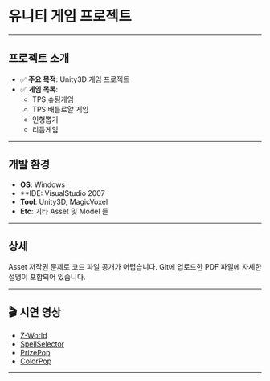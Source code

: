 # 유니티 게임 프로젝트


---

## 프로젝트 소개

- ✅ **주요 목적**: Unity3D 게임 프로젝트
- ✅ **게임 목록**:
  - TPS 슈팅게임
  - TPS 배틀로얄 게임
  - 인형뽑기
  - 리듬게임

---

## 개발 환경

-  **OS**: Windows
-  **IDE: VisualStudio 2007
-  **Tool**: Unity3D, MagicVoxel
-  **Etc**: 기타 Asset 및 Model 들

---
## 상세

 Asset 저작권 문제로 코드 파일 공개가 어렵습니다.
 Git에 업로드한 PDF 파일에 자세한 설명이 포함되어 있습니다.

---

## 🎬 시연 영상  
- [Z-World](https://youtu.be/8z7gQVrSdyU)
- [SpellSelector](https://youtu.be/yRzFRZPmPiE)
- [PrizePop](https://youtu.be/Jzfe5zWnLjA)
- [ColorPop](https://youtu.be/8fUqQ-925wI)
---
